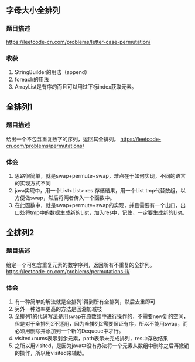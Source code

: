 
## 字母大小全排列
### 题目描述
https://leetcode-cn.com/problems/letter-case-permutation/
### 收获
1. StringBuilder的用法（append）
2. foreach的用法
3. ArrayList是有序的而且可以用过下标index获取元素。

## 全排列1
### 题目描述
给出一个不包含重复数字的序列，返回其全排列。
https://leetcode-cn.com/problems/permutations/
### 体会
1. 思路很简单，就是swap+permute+swap，难点在于如何实现，不同的语言的实现方式不同
2. java实现中，用一个List<List<Integer>> res 存储结果，用一个List<Integer> tmp代替数组，以方便做swap，然后将两者传入一个函数中。
3. 在此函数中，就是swap+permute+swap的实现，并且需要有一个出口，出口处将tmp中的数据生成新的List，加入res中，记住，一定要生成新的List。

## 全排列2
### 题目描述
给定一个可包含重复元素的数字序列，返回所有不重复的全排列。
https://leetcode-cn.com/problems/permutations-ii/
### 体会
1. 有一种简单的解法就是全排列1得到所有全排列，然后去重即可
2. 另外一种效率更高的方法是回溯加减枝
3. 全排列1的代码写法是用swap在原数组中进行操作的，不需要new新的空间，但是对于全排列2不适用，因为全排列2需要保证有序，所以不能用swap，而必须用删除并添加到一个新的Dequeue中才行。
4. visited+nums表示剩余元素，path表示未完成排列，res中存放结果
5. 之所以用visited，是因为java中没有办法将一个元素从数组中删除之后再撤销的操作，所以用visited来辅助。